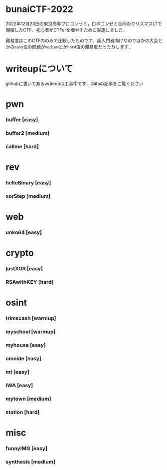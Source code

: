 # bunaiCTF-2022
2022年12月23日の東京高専プロコンゼミ，ロボコンゼミ合同のクリスマスLTで開催したCTF．初心者がCTFerを増やすために実施しました．


難易度はこのCTF内のみで比較したものです．超入門者向けなのでほかの大会とかの`easy`位の問題が`medium`とか`hard`位の難易度だったりします．

# writeupについて
githubに書いてあるwriteupは工事中です．Qiitaの記事をご覧ください

# pwn
### buffer [easy]
### buffer2 [medium]
### callme [hard]
# rev
### helloBinary [easy]
### xorStep [medium]
# web
### unko64 [easy]
# crypto
### justXOR [easy]
### RSAwithKEY [hard]
# osint
### trimscash [warmup]
### myschool [warmup]
### myhouse [easy]
### omoide [easy]
### mt [easy]
### IWA [easy]
### mytown [medium]
### station [hard]
# misc
### funnyIMG [easy]
### synthesis [medium]